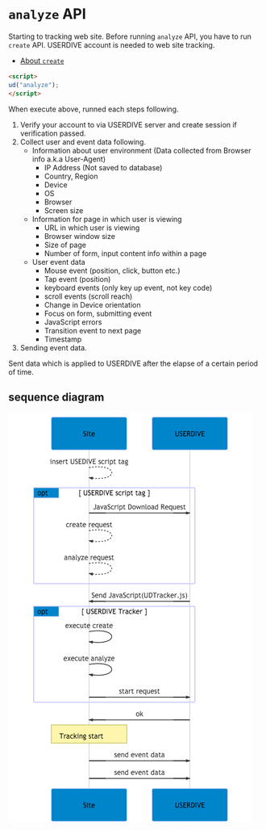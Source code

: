 # `analyze` API

Starting to tracking web site.
Before running `analyze` API, you have to run `create` API.
USERDIVE account is needed to web site tracking.

- [About `create`](./create.html)

```html
<script>
ud("analyze");
</script>
```

When execute above, runned each steps following.

1. Verify your account to via USERDIVE server and create session if verification passed.
1. Collect user and event data following.
    - Information about user environment (Data collected from Browser info a.k.a User-Agent)
        - IP Address (Not saved to database)
        - Country, Region
        - Device
        - OS
        - Browser
        - Screen size
    - Information for page in which user is viewing
        - URL in which user is viewing
        - Browser window size
        - Size of page
        - Number of form, input content info within a page
    - User event data
        - Mouse event (position, click, button etc.)
        - Tap event (position)
        - keyboard events (only key up event, not key code)
        - scroll events (scroll reach)
        - Change in Device orientation
        - Focus on form, submitting event
        - JavaScript errors
        - Transition event to next page
        - Timestamp
1. Sending event data.

Sent data which is applied to USERDIVE after the elapse of a certain period of time.

## sequence diagram

![sequence](../../../../../ja/web/devguide/javascript/api/mmd/analyze.mmd.png)
